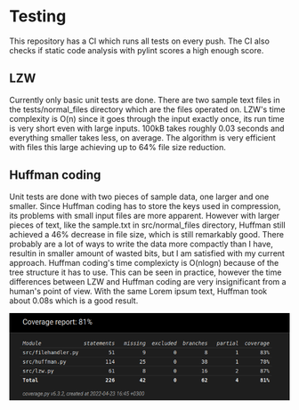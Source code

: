 # Testing

This repository has a CI which runs all tests on every push. The CI also checks if static code analysis with pylint scores a high enough score.

## LZW

Currently only basic unit tests are done. There are two sample text files in the tests/normal_files directory which are the files operated on. LZW's time complexity is O(n) since it goes through the input exactly once, its run time is very short even with large inputs. 100kB takes roughly 0.03 seconds and everything smaller takes less, on average. The algorithm is very efficient with files this large achieving up to 64% file size reduction.

## Huffman coding

Unit tests are done with two pieces of sample data, one larger and one smaller. Since Huffman coding has to store the keys used in compression, its problems with small input files are more apparent. However with larger pieces of text, like the sample.txt in src/normal_files directory, Huffman still achieved a 46% decrease in file size, which is still remarkably good. There probably are a lot of ways to write the data more compactly than I have, resultin in smaller amount of wasted bits, but I am satisfied with my current approach. Huffman coding's time complexicty is O(nlogn) because of the tree structure it has to use. This can be seen in practice, however the time differences between LZW and Huffman coding are very insignificant from a human's point of view. With the same Lorem ipsum text, Huffman took about 0.08s which is a good result.

![coverage](/documentation/coverage.png)